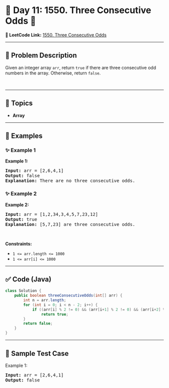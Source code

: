 # 📌 Day 11: 1550. Three Consecutive Odds 🎯

**🔗 LeetCode Link:** [1550. Three Consecutive Odds](https://leetcode.com/problems/three-consecutive-odds/description/)

---

## 🧩 Problem Description

Given an integer array <code>arr</code>, return <code>true</code>&nbsp;if there are three consecutive odd numbers in the array. Otherwise, return&nbsp;<code>false</code>.
<p>&nbsp;</p>
<p><strong class="example">

---

## 🧠 Topics

- Array
---

## 🧩 Examples

### ✨ Example 1

Example 1:</strong></p>

<pre><strong>Input:</strong> arr = [2,6,4,1]
<strong>Output:</strong> false
<b>Explanation:</b> There are no three consecutive odds.
</pre>

<p><strong class="example">

### ✨ Example 2

Example 2:</strong></p>

<pre><strong>Input:</strong> arr = [1,2,34,3,4,5,7,23,12]
<strong>Output:</strong> true
<b>Explanation:</b> [5,7,23] are three consecutive odds.
</pre>

<p>&nbsp;</p>
<p><strong>Constraints:</strong></p>

<ul>
	<li><code>1 &lt;= arr.length &lt;= 1000</code></li>
	<li><code>1 &lt;= arr[i] &lt;= 1000</code></li>
</ul>

---

## ✅ Code (Java)

```java
class Solution {
    public boolean threeConsecutiveOdds(int[] arr) {
        int n = arr.length;
        for (int i = 0; i < n - 2; i++) {
            if ((arr[i] % 2 != 0) && (arr[i+1] % 2 != 0) && (arr[i+2] % 2 != 0))
                return true;
        }
        return false;
    }
}
```

---

## 🧪 Sample Test Case


Example 1:</strong></p>

<pre><strong>Input:</strong> arr = [2,6,4,1]
<strong>Output:</strong> false
</pre>
<p><strong class="example">


